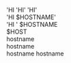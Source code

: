 'HI 
'HI' 
'HI'  
'HI $HOSTNAME'  
'HI ' $HOSTNAME  
$HOST  
hostname  
hostname  
hostname
hostname
